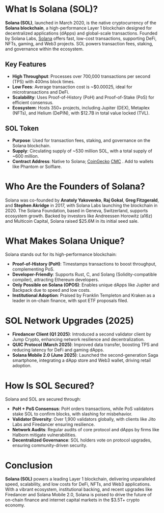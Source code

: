 # What Is Solana (SOL)?

**Solana (SOL)**, launched in March 2020, is the native cryptocurrency of the **Solana blockchain**, a high-performance Layer 1 blockchain designed for decentralized applications (dApps) and global-scale transactions. Founded by Solana Labs, [Solana](https://solana.com/) offers fast, low-cost transactions, supporting DeFi, NFTs, gaming, and Web3 projects. SOL powers transaction fees, staking, and governance within the ecosystem.

## Key Features
- **High Throughput**: Processes over 700,000 transactions per second (TPS) with 400ms block times.
- **Low Fees**: Average transaction cost is ~$0.00025, ideal for microtransactions and DeFi.
- **Scalability**: Uses Proof-of-History (PoH) and Proof-of-Stake (PoS) for efficient consensus.
- **Ecosystem**: Hosts 350+ projects, including Jupiter (DEX), Metaplex (NFTs), and Helium (DePIN), with $12.7B in total value locked (TVL).

## SOL Token
- **Purpose**: Used for transaction fees, staking, and governance on the Solana blockchain.
- **Supply**: Circulating supply of ~530 million SOL, with a total supply of ~600 million.
- **Contract Address**: Native to Solana; [CoinGecko](https://www.coingecko.com/en/coins/solana) [CMC](https://coinmarketcap.com/currencies/solana/) . Add to wallets like Phantom or Solflare.

# Who Are the Founders of Solana?

Solana was co-founded by **Anatoly Yakovenko**, **Raj Gokal**, **Greg Fitzgerald**, and **Stephen Akridge** in 2017, with Solana Labs launching the blockchain in 2020. The Solana Foundation, based in Geneva, Switzerland, supports ecosystem growth. Backed by investors like Andreessen Horowitz (a16z) and Multicoin Capital, Solana raised $25.6M in its initial seed sale.

# What Makes Solana Unique?

Solana stands out for its high-performance blockchain:

- **Proof-of-History (PoH)**: Timestamps transactions to boost throughput, complementing PoS.
- **Developer-Friendly**: Supports Rust, C, and Solang (Solidity-compatible compiler), attracting Ethereum developers.
- **Only Possible on Solana (OPOS)**: Enables unique dApps like Jupiter and Backpack due to speed and low costs.
- **Institutional Adoption**: Praised by Franklin Templeton and Kraken as a leader in on-chain finance, with spot ETF proposals filed.

# SOL Network Upgrades (2025)

- **Firedancer Client (Q1 2025)**: Introduced a second validator client by Jump Crypto, enhancing network resilience and decentralization.
- **QUIC Protocol (March 2025)**: Improved data transfer, boosting TPS and reducing latency for DeFi and gaming dApps.
- **Solana Mobile 2.0 (June 2025)**: Launched the second-generation Saga smartphone, integrating a dApp store and Web3 wallet, driving retail adoption.

# How Is SOL Secured?

Solana and SOL are secured through:

- **PoH + PoS Consensus**: PoH orders transactions, while PoS validators stake SOL to confirm blocks, with slashing for misbehavior.
- **Validator Diversity**: Over 1,900 validators globally, with clients like Jito Labs and Firedancer ensuring resilience.
- **Network Audits**: Regular audits of core protocol and dApps by firms like Halborn mitigate vulnerabilities.
- **Decentralized Governance**: SOL holders vote on protocol upgrades, ensuring community-driven security.

# Conclusion

**Solana (SOL)** powers a leading Layer 1 blockchain, delivering unparalleled speed, scalability, and low costs for DeFi, NFTs, and Web3 applications. With a vibrant ecosystem, institutional backing, and recent upgrades like Firedancer and Solana Mobile 2.0, Solana is poised to drive the future of on-chain finance and internet capital markets in the $3.5T+ crypto economy.

